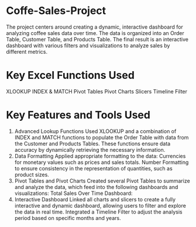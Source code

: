 # Coffe-Sales-Project

The project centers around creating a dynamic, interactive dashboard for analyzing coffee sales data over time. The data is organized into an Order Table, Customer Table, and Products Table. The final result is an interactive dashboard with various filters and visualizations to analyze sales by different metrics.

# Key Excel Functions Used
XLOOKUP
INDEX & MATCH
Pivot Tables
Pivot Charts
Slicers
Timeline Filter

# Key Features and Tools Used
1. Advanced Lookup Functions
Used XLOOKUP and a combination of INDEX and MATCH functions to populate the Order Table with data from the Customer and Products Tables. These functions ensure data accuracy by dynamically retrieving the necessary information.
2. Data Formatting
Applied appropriate formatting to the data:
Currencies for monetary values such as prices and sales totals.
Number Formatting to ensure consistency in the representation of quantities, such as product sizes.
3. Pivot Tables and Pivot Charts
Created several Pivot Tables to summarize and analyze the data, which feed into the following dashboards and visualizations:
Total Sales Over Time Dashboard:
4. Interactive Dashboard
Linked all charts and slicers to create a fully interactive and dynamic dashboard, allowing users to filter and explore the data in real time.
Integrated a Timeline Filter to adjust the analysis period based on specific months and years.
